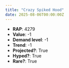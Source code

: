 ```yaml
---
title: "Crazy Spiked Hood"
date: 2025-08-06T00:00:00Z
---
```

- **RAP**: 4279
- **Value**: -1
- **Demand level**: -1
- **Trend**: -1
- **Projected?**: True
- **Hyped?**: True
- **Rare?**: True
